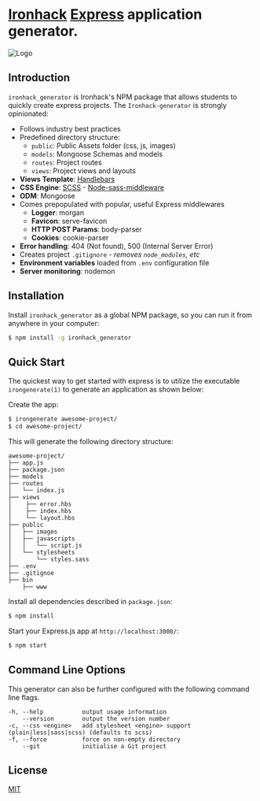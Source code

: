 
# [Ironhack](https://www.ironhack.com) [Express](https://www.npmjs.com/package/express) application generator.

![Logo](https://user-images.githubusercontent.com/23629340/36973210-4e366760-2072-11e8-90c2-54128b787a16.png)

## Introduction

`ironhack_generator` is Ironhack's NPM package that allows students to quickly create express projects. The `Ironhack-generator` is strongly opinionated:

- Follows industry best practices
- Predefined directory structure:
    - `public`: Public Assets folder (css, js, images)
    - `models`: Mongoose Schemas and models
    - `routes`: Project routes
    - `views`: Project views and layouts
- **Views Template**: [Handlebars](http://handlebarsjs.com/)
- **CSS Engine**: [SCSS](http://sass-lang.com/) - [Node-sass-middleware]()
- **ODM**: Mongoose
- Comes prepopulated with popular, useful Express middlewares
  - **Logger**: morgan
  - **Favicon**: serve-favicon
  - **HTTP POST Params**: body-parser
  - **Cookies**: cookie-parser
- **Error handling**: 404 (Not found), 500 (Internal Server Error)
- Creates project `.gitignore` - *removes `node_modules`, etc*
- **Environment variables** loaded from `.env` configuration file
- **Server monitoring**: nodemon

## Installation

Install `ironhack_generator` as a global NPM package, so you can run it from anywhere in your computer:

```sh
$ npm install -g ironhack_generator
```

## Quick Start

The quickest way to get started with express is to utilize the executable `irongenerate(1)` to generate an application as shown below:

Create the app:

```bash
$ irongenerate awesome-project/
$ cd awesome-project/
```

This will generate the following directory structure:

```
awesome-project/
├── app.js
├── package.json
├── models
├── routes
│   └── index.js
├── views
│    ├── error.hbs
│    ├── index.hbs
│    └── layout.hbs
├── public
│   ├── images
│   ├── javascripts
│   │   └── script.js
│   └── stylesheets
│       └── styles.sass
├── .env
├── .gitignoe
├── bin
    ├── www
```

Install all dependencies described in `package.json`:

```bash
$ npm install
```

Start your Express.js app at `http://localhost:3000/`:

```bash
$ npm start
```

## Command Line Options

This generator can also be further configured with the following command line flags.

    -h, --help           output usage information
        --version        output the version number
    -c, --css <engine>   add stylesheet <engine> support (plain|less|sass|scss) (defaults to scss)
    -f, --force          force on non-empty directory
        --git            initialise a Git project

## License

[MIT](LICENSE)
